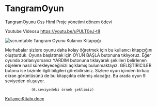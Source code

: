 # TangramOyun
TangramOyunu Css Html Proje yönetimi dönem ödevi

Youtube Videosu https://youtu.be/uPULT0eJ-t8

![scrumtable](https://user-images.githubusercontent.com/61920968/157399760-deb9e792-141c-416f-8959-93e2bf9a88d0.PNG)
Tangram Oyunu Kulanıcı Kitapçığı

 

Merhabalar sizlere oyunu daha kolay öğretmek için bu kullanıcı kitapçığını oluşturduk.
Oyuna başlatmak için OYUN BAŞLA butonuna tıklıyoruz.
Eğer oyunda zorlanıyorsanız YARDIM butonuna tıklayarak şekilleri belirlenen objelere nasıl sürekleyeceğinizi açıklamış bulunmaktayız.
GELİŞTİRİCİLER butonu ise bizimle ilgili bilgileri görebilirsiniz.
Sizlere oyun içinden birkaç ekran görüntüsünü de bu kitapçıkta eklemiş olacağız.
Bu arada oyun 9 seviyeden oluşuyor.
 
				(6.seviyedeki örnek şeklimiz)

[KullanıcıKitabı.docx](https://github.com/tugrullkaan/TangramOyun/files/8212837/KullaniciKitabi.docx)

